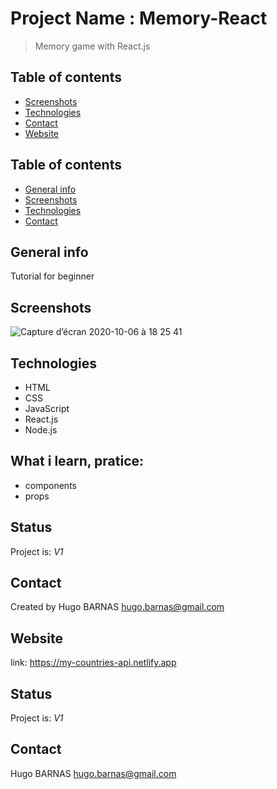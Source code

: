  
# Project Name : Memory-React
> Memory game with React.js

## Table of contents
* [Screenshots](#screenshots)
* [Technologies](#technologies)
* [Contact](#contact)
* [Website](#website)


## Table of contents
* [General info](#general-info)
* [Screenshots](#screenshots)
* [Technologies](#technologies)
* [Contact](#contact)


## General info
Tutorial for beginner 

## Screenshots

![Capture d’écran 2020-10-06 à 18 25 41](https://user-images.githubusercontent.com/57058997/95230971-dc112500-0802-11eb-9c9a-5129dc28e3f0.png)

## Technologies
* HTML
* CSS
* JavaScript
* React.js
* Node.js




## What i learn, pratice: 
<ul>
 <li>components
 <li>props
</ul>
 
 
## Status
Project is:  _V1_


## Contact
Created by Hugo BARNAS
hugo.barnas@gmail.com


## Website
link: https://my-countries-api.netlify.app


## Status
Project is:  _V1_


## Contact
Hugo BARNAS
hugo.barnas@gmail.com

